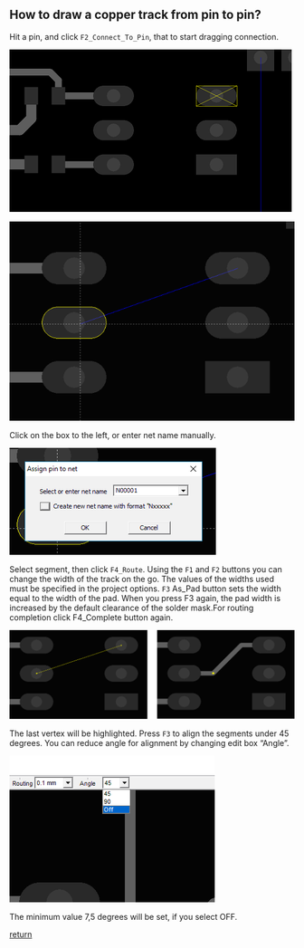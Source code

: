 ## How to draw a copper track from pin to pin?

Hit a pin, and click `F2_Connect_To_Pin`, that to start dragging connection. 
   
![](pictures/pin_selected.png)

![](pictures/drag_con.png)

Click on the box to the left, or enter net name manually.

![](pictures/add_net.png)

Select segment, then click `F4_Route`. Using the `F1` and `F2` buttons you can change the width of the track on the go. The values of the widths used must be specified in the project options. `F3` As_Pad button sets the width equal to the width of the pad. When you press F3 again, the pad width is increased by the default clearance of the solder mask.For routing сompletion click F4_Complete button again.

![](pictures/route_conn.png)

The last vertex will be highlighted. Press `F3` to align the segments under 45 degrees. You can reduce angle for alignment by changing edit box “Angle”.

![](pictures/angle_box.png)

The minimum value 7,5 degrees will be set, if you select OFF.

[return](How_to.md)

